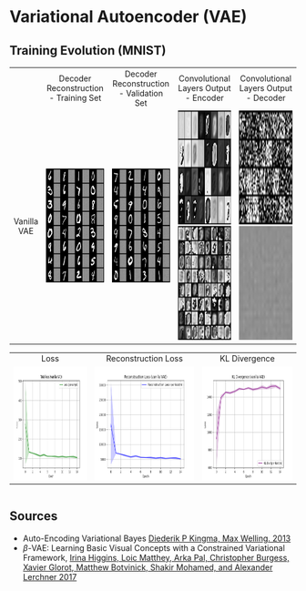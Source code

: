 # Variational Autoencoder (VAE)

## Training Evolution (MNIST)

<table>
  <tr>
    <td align="center">
    </td>
    <td align="center">
      Decoder Reconstruction - Training Set
    </td>
    <td align="center">
      Decoder Reconstruction - Validation Set
    </td>
    <td align="center">
      Convolutional Layers Output - Encoder
    </td>
    <td align="center">
      Convolutional Layers Output - Decoder
    </td>
  </tr>
  
  <tr>
    <td align="center">
      Vanilla VAE
    </td>
    <td align="center">
      <img src="res/vanilla_training_reconstruction.gif" alt="VAE Decoder Reconstruction" style="width:200px;height:200px;">
    </td>
    <td align="center">
      <img src="res/vanilla_validation_reconstruction.gif" alt="VAE Decoder Reconstruction" style="width:200px;height:200px;">
    </td>
    <td align="center">
      <img src="res/vanilla_conv1_outputs.gif" alt="VAE Decoder Reconstruction" style="width:200px;height:200px;">
      <img src="res/vanilla_conv2_outputs.gif" alt="VAE Decoder Reconstruction" style="width:200px;height:200px;">
    </td>
    <td align="center">
      <img src="res/vanilla_conv3_outputs.gif" alt="VAE Decoder Reconstruction" style="width:200px;height:200px;">
      <img src="res/vanilla_conv4_outputs.gif" alt="VAE Decoder Reconstruction" style="width:200px;height:200px;">
    </td>
  </tr>

  <!--
  <tr>
    <td align="center">
      β-VAE
    </td>
  </tr>
  -->
</table>

<table>
    <tr>
    <td align="center">
      Loss
    </td>
    <td align="center">
      Reconstruction Loss
    </td>
    <td align="center">
      KL Divergence
    </td>
  </tr>

  <tr>
    <td align="center">
      <img src="res/vanilla_loss.png" alt="Loss Vanilla" style="width:330px;height:200px;">
    </td>
    <td align="center">
      <img src="res/vanilla_reconstruction.png" alt="Reconstruction Vanilla" style="width:330px;height:200px;">
    </td>
    <td align="center">
      <img src="res/vanilla_kl_div.png" alt="KL Vanilla" style="width:330px;height:200px;">
    </td>
  </tr>
</table>

<div style="  display: flex; justify-content: center; align-items: center;">
</div>

## Sources
- Auto-Encoding Variational Bayes [Diederik P Kingma, Max Welling. 2013](https://arxiv.org/pdf/1312.6114)
- $\beta$-VAE: Learning Basic Visual Concepts with a Constrained Variational Framework, [Irina Higgins, Loic Matthey, Arka Pal, Christopher Burgess, Xavier Glorot, Matthew Botvinick, Shakir Mohamed, and Alexander Lerchner 2017](https://openreview.net/pdf?id=Sy2fzU9gl)
